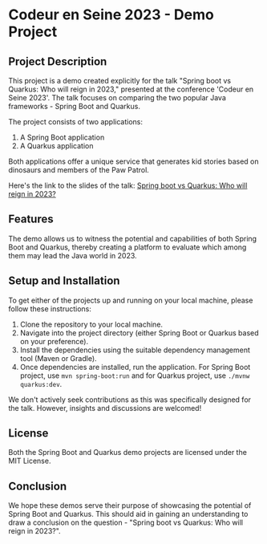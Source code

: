 # Codeur en Seine 2023 - Demo Project

## Project Description

This project is a demo created explicitly for the talk "Spring boot vs Quarkus: Who will reign in 2023," presented at the conference 'Codeur en Seine 2023'. The talk focuses on comparing the two popular Java frameworks - Spring Boot and Quarkus.

The project consists of two applications:

1. A Spring Boot application
2. A Quarkus application

Both applications offer a unique service that generates kid stories based on dinosaurs and members of the Paw Patrol.

Here's the link to the slides of the talk: [Spring boot vs Quarkus: Who will reign in 2023?](https://www.slideshare.net/LocMagnette/quarkus-vs-spring-boot-quel-est-le-framework-qui-rgnera-en-matre-en-2023)

## Features

The demo allows us to witness the potential and capabilities of both Spring Boot and Quarkus, thereby creating a platform to evaluate which among them may lead the Java world in 2023.

## Setup and Installation

To get either of the projects up and running on your local machine, please follow these instructions:

1. Clone the repository to your local machine.
2. Navigate into the project directory (either Spring Boot or Quarkus based on your preference).
3. Install the dependencies using the suitable dependency management tool (Maven or Gradle).
4. Once dependencies are installed, run the application. For Spring Boot project, use `mvn spring-boot:run` and for Quarkus project, use `./mvnw quarkus:dev`.

We don't actively seek contributions as this was specifically designed for the talk. However, insights and discussions are welcomed!

## License

Both the Spring Boot and Quarkus demo projects are licensed under the MIT License.

## Conclusion

We hope these demos serve their purpose of showcasing the potential of Spring Boot and Quarkus. This should aid in gaining an understanding to draw a conclusion on the question - "Spring boot vs Quarkus: Who will reign in 2023?".
